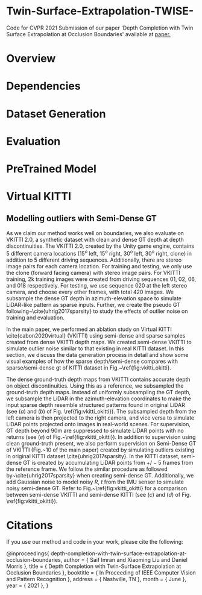 # Twin-Surface-Extrapolation-TWISE-
Code for CVPR 2021 Submission of our paper 'Depth Completion with Twin Surface Extrapolation at Occlusion Boundaries' available at
[paper.](https://arxiv.org/abs/2104.02253)

# Overview

# Dependencies

# Dataset Generation

# Evaluation

# PreTrained Model

# Virtual KITTI 
## Modelling outliers with Semi-Dense GT

As we claim our method works well on boundaries, we also evaluate on VKITTI 2.0, a synthetic dataset with clean and dense GT depth at depth discontinuities. The VKITTI $2.0$, created by the Unity game engine, contains $5$ different camera locations ($15^o$ left, $15^o$ right, $30^o$ left, $30^o$ right, clone) in addition to $5$ different driving sequences. Additionally, there are stereo image pairs for each camera location. For training and testing, we only use the clone (forward facing camera) with stereo image pairs. For VKITTI training, $2$k training images were created from driving sequences $01$, $02$, $06$, and $018$ respectively. For testing, we use sequence $020$ at the left stereo camera, and choose every other frames, with total $420$ images.
We subsample the dense GT depth in azimuth-elevation space to simulate LiDAR-like pattern as sparse inputs. 
Further, we create the pseudo GT following~\cite{uhrig2017sparsity} to study the effects of outlier noise on training and evaluation.
 
In the main paper, we performed an ablation study on Virtual KITTI \cite{cabon2020virtual} (VKITTI) using semi-dense and sparse samples created from dense VKITTI depth maps. We created semi-dense VKITTI to simulate outlier noise similar to that existing in real KITTI dataset. In this section, we discuss the data generation process in detail and show some visual examples of how the sparse depth/semi-dense compares with sparse/semi-dense gt of KITTI dataset in Fig.~\ref{fig:vkitti_okitti}.

The dense ground-truth depth maps from VKITTI contains accurate depth on object discontinuities. Using this as a reference, we subsampled the ground-truth depth maps. Instead of uniformly subsampling the GT depth, we subsample the LiDAR in the azimuth-elevation coordinates to make the input sparse depth resemble structured patterns found in original LiDAR (see ($a$) and ($b$) of Fig. \ref{fig:vkitti_okitti}). The subsampled depth from the left camera is then projected to the right camera, and vice versa to simulate LiDAR points projected onto images in real-world scenes. For supervision, GT depth beyond $90$m are suppressed to simulate LiDAR points with no returns (see ($e$) of Fig.~\ref{fig:vkitti_okitti}). 
In addition to supervision using clean ground-truth present, we also perform supervision on Semi-Dense GT of VKITTI (Fig.~$10$ of the main paper) created by simulating outliers existing in original KITTI dataset \cite{uhrig2017sparsity}. In the KITTI dataset,  semi-dense GT is created by accumulating LiDAR points from $+/-5$ frames from the reference frame. 
We follow the similar procedure as followed by~\cite{uhrig2017sparsity} when creating semi-dense GT. Additionally, we add Gaussian noise to model noisy $R$, $t$ from the IMU sensor to simulate noisy semi-dense GT. Refer to Fig.~\ref{fig:vkitti_okitti} for a comparison between semi-dense VKITTI and semi-dense KITTI (see ($c$) and ($d$) of Fig. \ref{fig:vkitti_okitti}).

# Citations
If you use our method and code in your work, please cite the following:

@inproceedings{ depth-completion-with-twin-surface-extrapolation-at-occlusion-boundaries,
  author = { Saif Imran and Xiaoming Liu and Daniel Morris },
  title = { Depth Completion with Twin-Surface Extrapolation at Occlusion Boundaries },
  booktitle = { In Proceeding of IEEE Computer Vision and Pattern Recognition },
  address = { Nashville, TN },
  month = { June },
  year = { 2021 },
}
